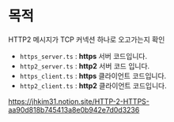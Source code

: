 # 목적 
HTTP2 메시지가 TCP 커넥션 하나로 오고가는지 확인

* `https_server.ts` : **https** 서버 코드입니다.
* `http2_server.ts` : **http2** 서버 코드 입니다.
* `https_client.ts` : **https** 클라이언트 코드입니다.
* `http2_client.ts` : **http2** 클라이언트 코드입니다.

https://jhkim31.notion.site/HTTP-2-HTTPS-aa90d818b745413a8e0b942e7d0d3236